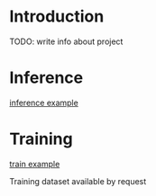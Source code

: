 

# Introduction

TODO: write info about project


# Inference

[inference example](https://colab.research.google.com/github/dve2/Heights/blob/main/notebooks/inference.ipynb)


# Training

[train example](https://colab.research.google.com/github/dve2/Heights/blob/main/notebooks/Train_2ch_ml_dm.ipynb)

Training dataset available by request

